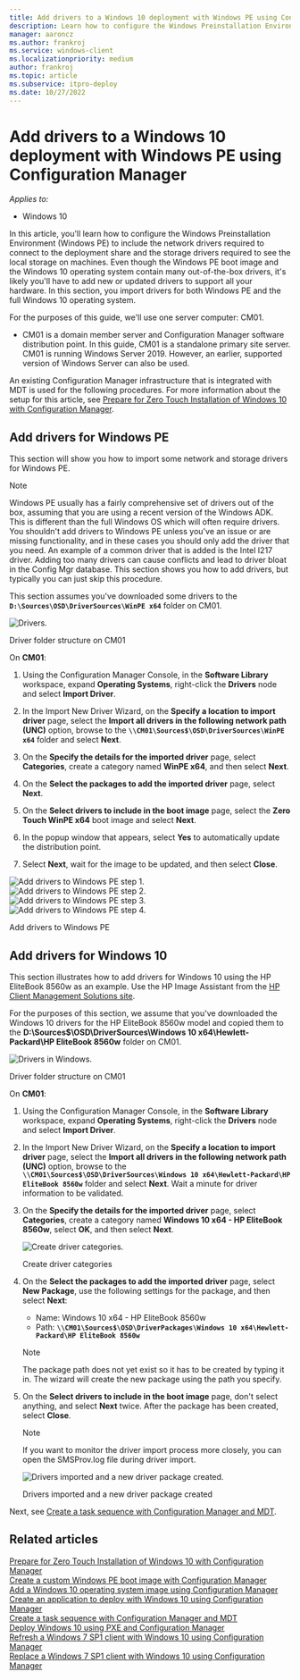 ```yaml
---
title: Add drivers to a Windows 10 deployment with Windows PE using Configuration Manager
description: Learn how to configure the Windows Preinstallation Environment (Windows PE) to include required network and storage drivers.
manager: aaroncz
ms.author: frankroj
ms.service: windows-client
ms.localizationpriority: medium
author: frankroj
ms.topic: article
ms.subservice: itpro-deploy
ms.date: 10/27/2022
---
```


# Add drivers to a Windows 10 deployment with Windows PE using Configuration Manager

*Applies to:*

- Windows 10

In this article, you'll learn how to configure the Windows Preinstallation Environment (Windows PE) to include the network drivers required to connect to the deployment share and the storage drivers required to see the local storage on machines. Even though the Windows PE boot image and the Windows 10 operating system contain many out-of-the-box drivers, it's likely you'll have to add new or updated drivers to support all your hardware. In this section, you import drivers for both Windows PE and the full Windows 10 operating system.

For the purposes of this guide, we'll use one server computer: CM01.

- CM01 is a domain member server and Configuration Manager software distribution point. In this guide, CM01 is a standalone primary site server. CM01 is running Windows Server 2019. However, an earlier, supported version of Windows Server can also be used.  

 An existing Configuration Manager infrastructure that is integrated with MDT is used for the following procedures. For more information about the setup for this article, see [Prepare for Zero Touch Installation of Windows 10 with Configuration Manager](prepare-for-zero-touch-installation-of-windows-10-with-configuration-manager.md).

## Add drivers for Windows PE

This section will show you how to import some network and storage drivers for Windows PE.

> [!NOTE]
> Windows PE usually has a fairly comprehensive set of drivers out of the box, assuming that you are using a recent version of the Windows ADK. This is different than the full Windows OS which will often require drivers. You shouldn't add drivers to Windows PE unless you've an issue or are missing functionality, and in these cases you should only add the driver that you need.  An example of a common driver that is added is the Intel I217 driver. Adding too many drivers can cause conflicts and lead to driver bloat in the Config Mgr database. This section shows you how to add drivers, but typically you can just skip this procedure.

This section assumes you've downloaded some drivers to the **`D:\Sources\OSD\DriverSources\WinPE x64`** folder on CM01.

![Drivers.](../images/cm01-drivers.png)

Driver folder structure on CM01

On **CM01**:

1. Using the Configuration Manager Console, in the **Software Library** workspace, expand **Operating Systems**, right-click the **Drivers** node and select **Import Driver**.

2. In the Import New Driver Wizard, on the **Specify a location to import driver** page, select the **Import all drivers in the following network path (UNC)** option, browse to the **`\\CM01\Sources$\OSD\DriverSources\WinPE x64`** folder and select **Next**.

3. On the **Specify the details for the imported driver** page, select **Categories**, create a category named **WinPE x64**, and then select **Next**.

4. On the **Select the packages to add the imported driver** page, select **Next**.

5. On the **Select drivers to include in the boot image** page, select the **Zero Touch WinPE x64** boot image and select **Next**.

6. In the popup window that appears, select **Yes** to automatically update the distribution point.

7. Select **Next**, wait for the image to be updated, and then select **Close**.

  ![Add drivers to Windows PE step 1.](../images/fig21-add-drivers1.png)<br>
  ![Add drivers to Windows PE step 2.](../images/fig21-add-drivers2.png)<br>
  ![Add drivers to Windows PE step 3.](../images/fig21-add-drivers3.png)<br>
  ![Add drivers to Windows PE step 4.](../images/fig21-add-drivers4.png)

  Add drivers to Windows PE

## Add drivers for Windows 10

This section illustrates how to add drivers for Windows 10 using the HP EliteBook 8560w as an example. Use the HP Image Assistant from the [HP Client Management Solutions site](https://hp.com/go/clientmanagement).

For the purposes of this section, we assume that you've downloaded the Windows 10 drivers for the HP EliteBook 8560w model and copied them to the **D:\Sources$\OSD\DriverSources\Windows 10 x64\Hewlett-Packard\HP EliteBook 8560w** folder on CM01.

![Drivers in Windows.](../images/cm01-drivers-windows.png)

Driver folder structure on CM01

On **CM01**:

1. Using the Configuration Manager Console, in the **Software Library** workspace, expand **Operating Systems**, right-click the **Drivers** node and select **Import Driver**.

2. In the Import New Driver Wizard, on the **Specify a location to import driver** page, select the **Import all drivers in the following network path (UNC)** option, browse to the **`\\CM01\Sources$\OSD\DriverSources\Windows 10 x64\Hewlett-Packard\HP EliteBook 8560w`** folder and select **Next**. Wait a minute for driver information to be validated.

3. On the **Specify the details for the imported driver** page, select **Categories**, create a category named **Windows 10 x64 - HP EliteBook 8560w**, select **OK**, and then select **Next**.

    ![Create driver categories.](../images/fig22-createcategories.png "Create driver categories")

    Create driver categories

4. On the **Select the packages to add the imported driver** page, select **New Package**, use the following settings for the package, and then select **Next**:

    - Name: Windows 10 x64 - HP EliteBook 8560w
    - Path: **`\\CM01\Sources$\OSD\DriverPackages\Windows 10 x64\Hewlett-Packard\HP EliteBook 8560w`**

    > [!NOTE]
    > The package path does not yet exist so it has to be created by typing it in. The wizard will create the new package using the path you specify.

5. On the **Select drivers to include in the boot image** page, don't select anything, and select **Next** twice. After the package has been created, select **Close**.

    > [!NOTE]
    > If you want to monitor the driver import process more closely, you can open the SMSProv.log file during driver import.
  
    ![Drivers imported and a new driver package created.](../images/cm01-drivers-packages.png "Drivers imported and a new driver package created")
  
    Drivers imported and a new driver package created

Next, see [Create a task sequence with Configuration Manager and MDT](create-a-task-sequence-with-configuration-manager-and-mdt.md).

## Related articles

[Prepare for Zero Touch Installation of Windows 10 with Configuration Manager](prepare-for-zero-touch-installation-of-windows-10-with-configuration-manager.md)<br>
[Create a custom Windows PE boot image with Configuration Manager](create-a-custom-windows-pe-boot-image-with-configuration-manager.md)<br>
[Add a Windows 10 operating system image using Configuration Manager](add-a-windows-10-operating-system-image-using-configuration-manager.md)<br>
[Create an application to deploy with Windows 10 using Configuration Manager](create-an-application-to-deploy-with-windows-10-using-configuration-manager.md)<br>
[Create a task sequence with Configuration Manager and MDT](./create-a-task-sequence-with-configuration-manager-and-mdt.md)<br>
[Deploy Windows 10 using PXE and Configuration Manager](deploy-windows-10-using-pxe-and-configuration-manager.md)<br>
[Refresh a Windows 7 SP1 client with Windows 10 using Configuration Manager](refresh-a-windows-7-client-with-windows-10-using-configuration-manager.md)<br>
[Replace a Windows 7 SP1 client with Windows 10 using Configuration Manager](replace-a-windows-7-client-with-windows-10-using-configuration-manager.md)<br>

